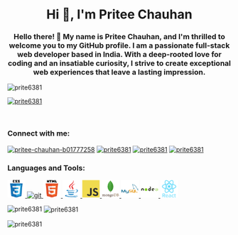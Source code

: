 <h1 align="center">Hi 👋, I'm Pritee Chauhan</h1>
<h3 align="center">Hello there! 👋 My name is Pritee Chauhan, and I'm thrilled to welcome you to my GitHub profile. I am a passionate full-stack web developer based in India. With a deep-rooted love for coding and an insatiable curiosity, I strive to create exceptional web experiences that leave a lasting impression.</h3>

<p align="left"> <img src="https://komarev.com/ghpvc/?username=prite6381&label=Profile%20views&color=0e75b6&style=flat" alt="prite6381" /> </p>

<p align="left"> <a href="https://github.com/ryo-ma/github-profile-trophy"><img src="https://github-profile-trophy.vercel.app/?username=prite6381" alt="prite6381" /></a> </p>

<p align="left"> <a href="https://twitter.com/" target="blank"><img src="https://img.shields.io/twitter/follow/?logo=twitter&style=for-the-badge" alt="" /></a> </p>

<h3 align="left">Connect with me:</h3>
<p align="left">
<a href="https://linkedin.com/in/pritee-chauhan-b01777258" target="blank"><img align="center" src="https://raw.githubusercontent.com/rahuldkjain/github-profile-readme-generator/master/src/images/icons/Social/linked-in-alt.svg" alt="pritee-chauhan-b01777258" height="30" width="40" /></a>
<a href="https://www.codechef.com/users/prite6381" target="blank"><img align="center" src="https://cdn.jsdelivr.net/npm/simple-icons@3.1.0/icons/codechef.svg" alt="prite6381" height="30" width="40" /></a>
<a href="https://www.leetcode.com/prite6381" target="blank"><img align="center" src="https://raw.githubusercontent.com/rahuldkjain/github-profile-readme-generator/master/src/images/icons/Social/leet-code.svg" alt="prite6381" height="30" width="40" /></a>
<a href="https://auth.geeksforgeeks.org/user/prite6381" target="blank"><img align="center" src="https://raw.githubusercontent.com/rahuldkjain/github-profile-readme-generator/master/src/images/icons/Social/geeks-for-geeks.svg" alt="prite6381" height="30" width="40" /></a>
</p>

<h3 align="left">Languages and Tools:</h3>
<p align="left"> <a href="https://www.w3schools.com/css/" target="_blank" rel="noreferrer"> <img src="https://raw.githubusercontent.com/devicons/devicon/master/icons/css3/css3-original-wordmark.svg" alt="css3" width="40" height="40"/> </a> <a href="https://git-scm.com/" target="_blank" rel="noreferrer"> <img src="https://www.vectorlogo.zone/logos/git-scm/git-scm-icon.svg" alt="git" width="40" height="40"/> </a> <a href="https://www.w3.org/html/" target="_blank" rel="noreferrer"> <img src="https://raw.githubusercontent.com/devicons/devicon/master/icons/html5/html5-original-wordmark.svg" alt="html5" width="40" height="40"/> </a> <a href="https://www.java.com" target="_blank" rel="noreferrer"> <img src="https://raw.githubusercontent.com/devicons/devicon/master/icons/java/java-original.svg" alt="java" width="40" height="40"/> </a> <a href="https://developer.mozilla.org/en-US/docs/Web/JavaScript" target="_blank" rel="noreferrer"> <img src="https://raw.githubusercontent.com/devicons/devicon/master/icons/javascript/javascript-original.svg" alt="javascript" width="40" height="40"/> </a> <a href="https://www.mongodb.com/" target="_blank" rel="noreferrer"> <img src="https://raw.githubusercontent.com/devicons/devicon/master/icons/mongodb/mongodb-original-wordmark.svg" alt="mongodb" width="40" height="40"/> </a> <a href="https://www.mysql.com/" target="_blank" rel="noreferrer"> <img src="https://raw.githubusercontent.com/devicons/devicon/master/icons/mysql/mysql-original-wordmark.svg" alt="mysql" width="40" height="40"/> </a> <a href="https://nodejs.org" target="_blank" rel="noreferrer"> <img src="https://raw.githubusercontent.com/devicons/devicon/master/icons/nodejs/nodejs-original-wordmark.svg" alt="nodejs" width="40" height="40"/> </a> <a href="https://reactjs.org/" target="_blank" rel="noreferrer"> <img src="https://raw.githubusercontent.com/devicons/devicon/master/icons/react/react-original-wordmark.svg" alt="react" width="40" height="40"/> </a> </p>

<p><img align="left" src="https://github-readme-stats.vercel.app/api/top-langs?username=prite6381&show_icons=true&locale=en&layout=compact" alt="prite6381" /></p>

<p>&nbsp;<img align="center" src="https://github-readme-stats.vercel.app/api?username=prite6381&show_icons=true&locale=en" alt="prite6381" /></p>

<p><img align="center" src="https://github-readme-streak-stats.herokuapp.com/?user=prite6381&" alt="prite6381" /></p>
